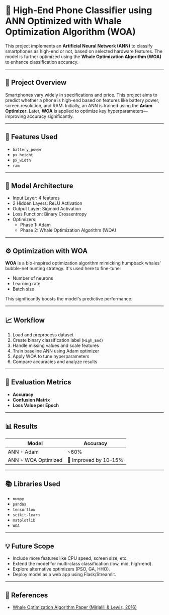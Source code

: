 # 📱 High-End Phone Classifier using ANN Optimized with Whale Optimization Algorithm (WOA)

This project implements an **Artificial Neural Network (ANN)** to classify smartphones as high-end or not, based on selected hardware features. The model is further optimized using the **Whale Optimization Algorithm (WOA)** to enhance classification accuracy.

---

## 🚀 Project Overview

Smartphones vary widely in specifications and price. This project aims to predict whether a phone is high-end based on features like battery power, screen resolution, and RAM. Initially, an ANN is trained using the **Adam Optimizer**. Later, **WOA** is applied to optimize key hyperparameters—improving accuracy significantly.

---

## 📌 Features Used

- `battery_power`
- `px_height`
- `px_width`
- `ram`  


---


## 🧠 Model Architecture

- Input Layer: 4 features
- 2 Hidden Layers: ReLU Activation
- Output Layer: Sigmoid Activation
- Loss Function: Binary Crossentropy
- Optimizers: 
  - Phase 1: Adam
  - Phase 2: Whale Optimization Algorithm (WOA)

---

## ⚙️ Optimization with WOA

**WOA** is a bio-inspired optimization algorithm mimicking humpback whales' bubble-net hunting strategy. It's used here to fine-tune:
- Number of neurons
- Learning rate
- Batch size

This significantly boosts the model's predictive performance.

---

## 📈 Workflow

1. Load and preprocess dataset
2. Create binary classification label (`High_End`)
3. Handle missing values and scale features
4. Train baseline ANN using Adam optimizer
5. Apply WOA to tune hyperparameters
6. Compare accuracies and analyze results

---

## 🧪 Evaluation Metrics

- **Accuracy**
- **Confusion Matrix**
- **Loss Value per Epoch**

---

## 📊 Results

| Model | Accuracy |
|-------|----------|
| ANN + Adam | ~60% |
| ANN + WOA Optimized | 🚀 Improved by 10–15% |

---

## 📚 Libraries Used

- `numpy`
- `pandas`
- `tensorflow`
- `scikit-learn`
- `matplotlib`
- `WOA` 

---

## 💡 Future Scope

- Include more features like CPU speed, screen size, etc.
- Extend the model for multi-class classification (low, mid, high-end).
- Explore alternative optimizers (PSO, GA, HHO).
- Deploy model as a web app using Flask/Streamlit.

---

## 🔗 References

- [Whale Optimization Algorithm Paper (Mirjalili & Lewis, 2016)](https://doi.org/10.1016/j.advengsoft.2016.01.008)
  



